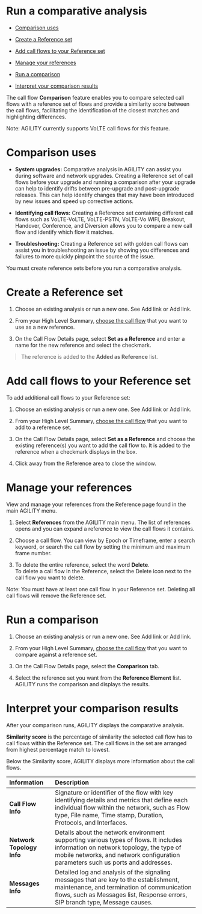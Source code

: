 # Run a comparative analysis

-   [Comparison uses](#Runacomparativeanalysis-Comparisonuses)

-   [Create a Reference set](#Runacomparativeanalysis-CreateaReferenc)

-   [Add call flows to your Reference
    set](#Runacomparativeanalysis-Addcallflowstoy)

-   [Manage your references](#Runacomparativeanalysis-Manageyourrefer)

-   [Run a comparison](#Runacomparativeanalysis-Runacomparison)

-   [Interpret your comparison
    results](#Runacomparativeanalysis-Interpretyourco)

The call flow **Comparison** feature enables you to compare selected
call flows with a reference set of flows and provide a similarity score
between the call flows, facilitating the identification of the closest
matches and highlighting differences.

Note: AGILITY currently supports VoLTE call flows for this feature.

# Comparison uses

-   **System upgrades:** Comparative analysis in AGILITY can assist you
    during software and network upgrades. Creating a Reference set of
    call flows before your upgrade and running a comparison after your
    upgrade can help to identify drifts between pre-upgrade and
    post-upgrade releases. This can help identify changes that may have
    been introduced by new issues and speed up corrective actions.

-   **Identifying call flows:** Creating a Reference set containing
    different call flows such as VoLTE-VoLTE, VoLTE-PSTN, VoLTE-Vo WIFI,
    Breakout, Handover, Conference, and Diversion allows you to compare
    a new call flow and identify which flow it matches.

-   **Troubleshooting:** Creating a Reference set with golden call flows
    can assist you in troubleshooting an issue by showing you
    differences and failures to more quickly pinpoint the source of the
    issue.

You must create reference sets before you run a comparative analysis.

# Create a Reference set

1.  Choose an existing analysis or run a new one. See
    Add link
    or Add link.

2.  From your High Level Summary, [choose the call
    flow](https://d.docs.live.net/wiki/spaces/AKB1/pages/3037560963/View+results+in+Call+Flow+Details)
    that you want to use as a new reference.

3.  On the Call Flow Details page, select **Set as a Reference** and
    enter a name for the new reference and select the checkmark.

> The reference is added to the **Added as Reference** list.

# Add call flows to your Reference set

To add additional call flows to your Reference set:

1.  Choose an existing analysis or run a new one. See
    Add link
    or Add link.

2.  From your High Level Summary, [choose the call
    flow](https://d.docs.live.net/wiki/spaces/AKB1/pages/3037560963/View+results+in+Call+Flow+Details)
    that you want to add to a reference set.

3.  On the Call Flow Details page, select **Set as a Reference** and
    choose the existing reference(s) you want to add the call flow to.
    It is added to the reference when a checkmark displays in the box.

4.  Click away from the Reference area to close the window.

# Manage your references

View and manage your references from the Reference page found in the
main AGILITY menu.

1.  Select **References** from the AGILITY main menu.
    The list of references opens and you can expand a reference to view
    the call flows it contains.

2.  Choose a call flow. You can view by Epoch or Timeframe, enter a
    search keyword, or search the call flow by setting the minimum and
    maximum frame number.

3.  To delete the entire reference, select the word **Delete**.\
    To delete a call flow in the Reference, select the Delete icon next
    to the call flow you want to delete.

Note: You must have at least one call flow in your Reference set.
Deleting all call flows will remove the Reference set.

# Run a comparison

1.  Choose an existing analysis or run a new one. See
    Add link
    or Add link.

2.  From your High Level Summary, [choose the call
    flow](https://d.docs.live.net/wiki/spaces/AKB1/pages/3037560963/View+results+in+Call+Flow+Details)
    that you want to compare against a reference set.

3.  On the Call Flow Details page, select the **Comparison** tab.

4.  Select the reference set you want from the **Reference Element**
    list.\
    AGILITY runs the comparison and displays the results.

# Interpret your comparison results

After your comparison runs, AGILITY displays the comparative analysis.

**Similarity score** is the percentage of similarity the selected call
flow has to call flows within the Reference set. The call flows in the
set are arranged from highest percentage match to lowest.

Below the Similarity score, AGILITY displays more information about the
call flows.

  |**Information**|**Description**|
| :- | :- |
  |  **Call Flow Info** |     Signature or identifier of the flow with key identifying details and metrics that define each individual flow within the network, such as Flow type, File name, Time stamp, Duration, Protocols, and Interfaces.
  |**Network Topology Info**    |    Details about the network environment supporting various types of flows. It includes information on network topology, the type of mobile networks, and network configuration parameters such us ports and addresses.
| **Messages Info** |Detailed log and analysis of the signaling messages that are key to the establishment, maintenance, and termination of communication flows, such as Messages list, Response errors, SIP branch type, Message causes.|
  